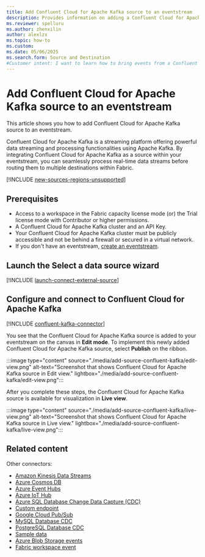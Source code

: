 ```yaml
---
title: Add Confluent Cloud for Apache Kafka source to an eventstream
description: Provides information on adding a Confluent Cloud for Apache Kafka source to an eventstream in Microsoft Fabric along with limitations.
ms.reviewer: spelluru
ms.author: zhenxilin
author: alexlzx
ms.topic: how-to
ms.custom:
ms.date: 05/06/2025
ms.search.form: Source and Destination
#Customer intent: I want to learn how to bring events from a Confluent Cloud for Apache Kafka source into Microsoft Fabric.
---
```


# Add Confluent Cloud for Apache Kafka source to an eventstream
This article shows you how to add Confluent Cloud for Apache Kafka source to an eventstream. 

Confluent Cloud for Apache Kafka is a streaming platform offering powerful data streaming and processing functionalities using Apache Kafka. By integrating Confluent Cloud for Apache Kafka as a source within your eventstream, you can seamlessly process real-time data streams before routing them to multiple destinations within Fabric. 



[!INCLUDE [new-sources-regions-unsupported](./includes/new-sources-regions-unsupported.md)]

## Prerequisites 

- Access to a workspace in the Fabric capacity license mode (or) the Trial license mode with Contributor or higher permissions. 
- A Confluent Cloud for Apache Kafka cluster and an API Key. 
- Your Confluent Cloud for Apache Kafka cluster must be publicly accessible and not be behind a firewall or secured in a virtual network.
- If you don't have an eventstream, [create an eventstream](create-manage-an-eventstream.md). 


## Launch the Select a data source wizard
[!INCLUDE [launch-connect-external-source](./includes/launch-connect-external-source.md)]

## Configure and connect to Confluent Cloud for Apache Kafka

[!INCLUDE [confluent-kafka-connector](./includes/confluent-kafka-source-connector.md)]

You see that the Confluent Cloud for Apache Kafka source is added to your eventstream on the canvas in **Edit mode**. To implement this newly added Confluent Cloud for Apache Kafka source, select **Publish** on the ribbon. 

:::image type="content" source="./media/add-source-confluent-kafka/edit-view.png" alt-text="Screenshot that shows Confluent Cloud for Apache Kafka source in Edit view." lightbox="./media/add-source-confluent-kafka/edit-view.png":::

After you complete these steps, the Confluent Cloud for Apache Kafka source is available for visualization in **Live view**.

:::image type="content" source="./media/add-source-confluent-kafka/live-view.png" alt-text="Screenshot that shows Confluent Cloud for Apache Kafka source in Live view." lightbox="./media/add-source-confluent-kafka/live-view.png":::

## Related content

Other connectors:

- [Amazon Kinesis Data Streams](add-source-amazon-kinesis-data-streams.md)
- [Azure Cosmos DB](add-source-azure-cosmos-db-change-data-capture.md)
- [Azure Event Hubs](add-source-azure-event-hubs.md)
- [Azure IoT Hub](add-source-azure-iot-hub.md)
- [Azure SQL Database Change Data Capture (CDC)](add-source-azure-sql-database-change-data-capture.md)
- [Custom endpoint](add-source-custom-app.md)
- [Google Cloud Pub/Sub](add-source-google-cloud-pub-sub.md) 
- [MySQL Database CDC](add-source-mysql-database-change-data-capture.md)
- [PostgreSQL Database CDC](add-source-postgresql-database-change-data-capture.md)
- [Sample data](add-source-sample-data.md)
- [Azure Blob Storage events](add-source-azure-blob-storage.md)
- [Fabric workspace event](add-source-fabric-workspace.md)

